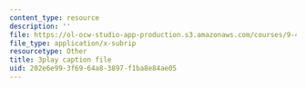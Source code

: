 ```yaml
---
content_type: resource
description: ''
file: https://ol-ocw-studio-app-production.s3.amazonaws.com/courses/9-40-introduction-to-neural-computation-spring-2018/202e6e993f6964a83897f1ba8e84ae05_K1pxJVdqlxw.srt
file_type: application/x-subrip
resourcetype: Other
title: 3play caption file
uid: 202e6e99-3f69-64a8-3897-f1ba8e84ae05
---
```

